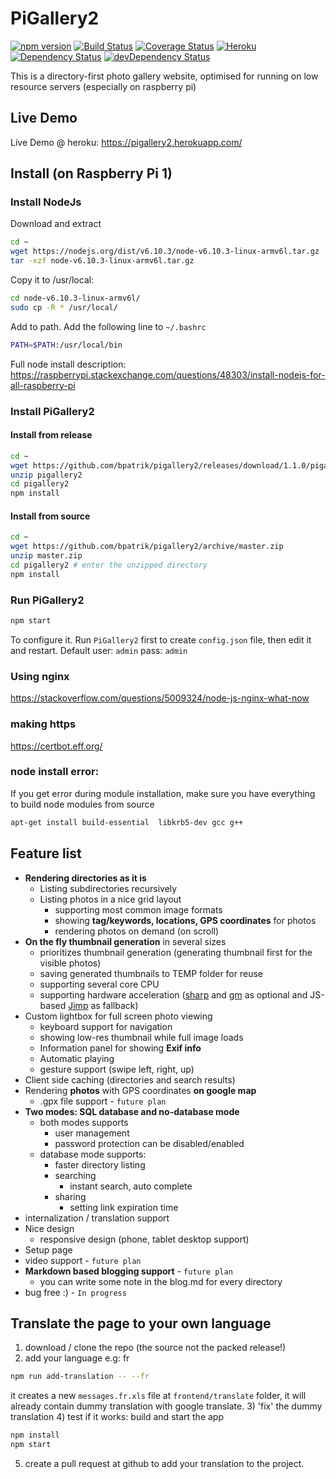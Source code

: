 # PiGallery2
[![npm version](https://badge.fury.io/js/pigallery2.svg)](https://badge.fury.io/js/pigallery2)
[![Build Status](https://travis-ci.org/bpatrik/pigallery2.svg?branch=master)](https://travis-ci.org/bpatrik/pigallery2)
[![Coverage Status](https://coveralls.io/repos/github/bpatrik/PiGallery2/badge.svg?branch=master)](https://coveralls.io/github/bpatrik/PiGallery2?branch=master)
[![Heroku](https://heroku-badge.herokuapp.com/?app=pigallery2&style=flat)](https://pigallery2.herokuapp.com)
[![Dependency Status](https://david-dm.org/bpatrik/pigallery2.svg)](https://david-dm.org/bpatrik/pigallery2)
[![devDependency Status](https://david-dm.org/bpatrik/pigallery2/dev-status.svg)](https://david-dm.org/bpatrik/pigallery2#info=devDependencies)

This is a directory-first photo gallery website, optimised for running on low resource servers (especially on raspberry pi)

## Live Demo
Live Demo @ heroku: https://pigallery2.herokuapp.com/



## Install (on Raspberry Pi 1)
### Install NodeJs
Download and extract
```bash
cd ~
wget https://nodejs.org/dist/v6.10.3/node-v6.10.3-linux-armv6l.tar.gz
tar -xzf node-v6.10.3-linux-armv6l.tar.gz
```
Copy it to /usr/local: 
```bash
cd node-v6.10.3-linux-armv6l/
sudo cp -R * /usr/local/
```
Add to path. Add the following line to  `~/.bashrc`
```bash
PATH=$PATH:/usr/local/bin
```
Full node install description: https://raspberrypi.stackexchange.com/questions/48303/install-nodejs-for-all-raspberry-pi
 
### Install PiGallery2
#### Install from release

```bash
cd ~
wget https://github.com/bpatrik/pigallery2/releases/download/1.1.0/pigallery2.zip
unzip pigallery2
cd pigallery2
npm install
```
#### Install from source
```bash
cd ~
wget https://github.com/bpatrik/pigallery2/archive/master.zip
unzip master.zip
cd pigallery2 # enter the unzipped directory
npm install
```

### Run PiGallery2
```bash
npm start
```
To configure it. Run `PiGallery2` first to create `config.json` file, then edit it and restart. 
Default user: `admin` pass: `admin`

### Using nginx
https://stackoverflow.com/questions/5009324/node-js-nginx-what-now

### making https
https://certbot.eff.org/

### node install error:
If you get error during module installation, make sure you have everything to build node modules from source
```bash
apt-get install build-essential  libkrb5-dev gcc g++
```


## Feature list

 * **Rendering directories as it is**
   * Listing subdirectories recursively
   * Listing photos in a nice grid layout
     * supporting most common image formats
     * showing **tag/keywords, locations, GPS coordinates** for photos
     * rendering photos on demand (on scroll)
 * **On the fly thumbnail generation** in several sizes
   * prioritizes thumbnail generation (generating thumbnail first for the visible photos)
   * saving generated thumbnails to TEMP folder for reuse
   * supporting several core CPU
   * supporting hardware acceleration ([sharp](https://github.com/lovell/sharp) and [gm](https://github.com/aheckmann/gm) as optional and JS-based [Jimp](https://github.com/oliver-moran/jimp)  as fallback)   
 * Custom lightbox for full screen photo viewing
   * keyboard support for navigation  
   * showing low-res thumbnail while full image loads
   * Information panel for showing **Exif info**  
   * Automatic playing
   * gesture support (swipe left, right, up)
 * Client side caching (directories and search results)
 * Rendering **photos** with GPS coordinates **on google map**
   * .gpx file support - `future plan`
 * **Two modes: SQL database and no-database mode**
   * both modes supports
     * user management
     * password protection can be disabled/enabled
   * database mode supports:
     * faster directory listing
     * searching
       * instant search, auto complete
     * sharing 
       * setting link expiration time
 * internalization / translation support
 * Nice design 
    * responsive design (phone, tablet desktop support)
 * Setup page
 * video support - `future plan`
 * **Markdown based blogging support** - `future plan`
   * you can write some note in the blog.md for every directory
 * bug free :) - `In progress`


## Translate the page to your own language
1) download / clone the repo (the source not the packed release!)
2) add your language e.g: fr
```bash
npm run add-translation -- --fr
```
it creates a new `messages.fr.xls` file at `frontend/translate` folder, 
it will already contain dummy translation with google translate.
3) 'fix' the dummy translation
4) test if it works:
build and start the app
```bash
npm install
npm start
```
5) create a pull request at github to add your translation to the project.

